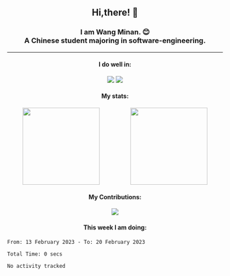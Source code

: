<div align="center">
	<h2>
		Hi,there! 👋
	</h2>
	<h3>
		I am Wang Minan. 😊 <br>
		A Chinese student majoring in software-engineering.
	</h3>
	<hr>
	<h4>I do well in:</h4>
		<div>
		<img src="https://img.shields.io/badge/-Vue.js-brightgreen" />
		<img src="https://img.shields.io/badge/-Java-orange" />
	</div>
	<h4>My stats:</h4>
	<div style="display: flex; justify-content: space-around;">
		<img style="height: 180px;" src="https://github-readme-stats.vercel.app/api?username=WangMinan&show_icons=true" />
		<img style="height: 180px;" src="https://github-readme-stats.vercel.app/api/top-langs/?username=WangMinan&layout=compact" />
	</div>
	<h4>My Contributions:</h4>
	<div>
		<img src="https://github-readme-activity-graph.cyclic.app/graph?username=WangMinan&theme=vue" />
	</div>
    <h4 style="text-align=center;">This week I am doing:</h4>
</div>

<!--START_SECTION:waka-->

```text
From: 13 February 2023 - To: 20 February 2023

Total Time: 0 secs

No activity tracked
```

<!--END_SECTION:waka-->